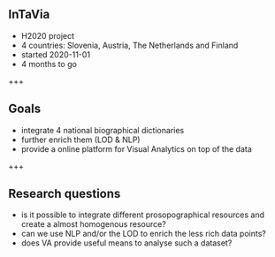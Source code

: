 ## InTaVia
- H2020 project
- 4 countries: Slovenia, Austria, The Netherlands and Finland
- started 2020-11-01
- 4 months to go

+++

## Goals
- integrate 4 national biographical dictionaries
- further enrich them (LOD & NLP)
- provide a online platform for Visual Analytics on top of the data

+++

## Research questions
- is it possible to integrate different prosopographical resources and create a almost homogenous resource?
- can we use NLP and/or the LOD to enrich the less rich data points?
- does VA provide useful means to analyse such a dataset?